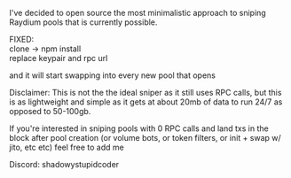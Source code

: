 I've decided to open source the most minimalistic approach to sniping Raydium pools that is currently possible.  

FIXED:  
clone -> npm install  
replace keypair and rpc url  

and it will start swapping into every new pool that opens  

Disclaimer: This is not the the ideal sniper as it still uses RPC calls, but this is as lightweight and simple as it gets at about 20mb of data to run 24/7 as opposed to 50-100gb.  

If you're interested in sniping pools with 0 RPC calls and land txs in the block after pool creation (or volume bots, or token filters, or init + swap w/ jito, etc etc) feel free to add me  

Discord: shadowystupidcoder
